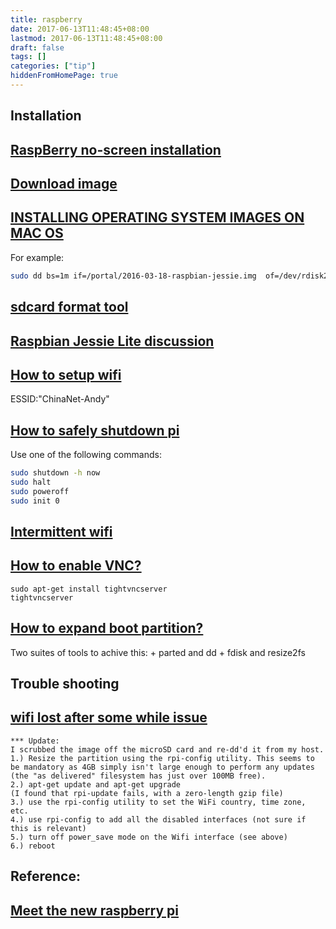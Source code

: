 ```yaml
---
title: raspberry
date: 2017-06-13T11:48:45+08:00
lastmod: 2017-06-13T11:48:45+08:00
draft: false
tags: []
categories: ["tip"]
hiddenFromHomePage: true
---
```


## Installation
## [RaspBerry no-screen installation](http://blog.csdn.net/qinxiandiqi/article/details/39120853)
## [Download image](https://www.raspberrypi.org/downloads/raspbian/)

## [INSTALLING OPERATING SYSTEM IMAGES ON MAC OS](https://www.raspberrypi.org/documentation/installation/installing-images/mac.md)
For example:
```sh
sudo dd bs=1m if=/portal/2016-03-18-raspbian-jessie.img  of=/dev/rdisk2
```
## [sdcard format tool](https://www.sdcard.org/downloads/formatter_4/index.html)

## [Raspbian Jessie Lite discussion](https://www.raspberrypi.org/forums/viewtopic.php?f=63&t=127060)

## [How to setup wifi](https://www.raspberrypi.org/documentation/configuration/wireless/wireless-cli.md)

ESSID:"ChinaNet-Andy"

## [How to safely shutdown pi](http://outofmemory.cn/code-snippet/2843/shumei-pai-raspberry-security-guanji-command-zhongqi-command)
Use one of the following commands:
```sh
sudo shutdown -h now
sudo halt
sudo poweroff
sudo init 0
```

## [Intermittent wifi](https://www.raspberrypi.org/forums/viewtopic.php?t=19188&p=199565)

## [How to enable VNC?](https://www.raspberrypi.org/documentation/remote-access/vnc/)
```
sudo apt-get install tightvncserver
tightvncserver

```

## [How to expand boot partition?](http://elinux.org/RPi_Resize_Flash_Partitions)
Two suites of tools to achive this:
	+ parted and dd
	+ fdisk and resize2fs

## Trouble shooting
## [wifi lost after some while issue](https://www.raspberrypi.org/forums/viewtopic.php?f=28&t=138137)
```
*** Update:
I scrubbed the image off the microSD card and re-dd'd it from my host.
1.) Resize the partition using the rpi-config utility. This seems to be mandatory as 4GB simply isn't large enough to perform any updates (the "as delivered" filesystem has just over 100MB free).
2.) apt-get update and apt-get upgrade
(I found that rpi-update fails, with a zero-length gzip file)
3.) use the rpi-config utility to set the WiFi country, time zone, etc.
4.) use rpi-config to add all the disabled interfaces (not sure if this is relevant)
5.) turn off power_save mode on the Wifi interface (see above)
6.) reboot
```

## Reference:
## [Meet the new raspberry pi](http://makezine.com/2016/02/28/meet-the-new-raspberry-pi-3/)